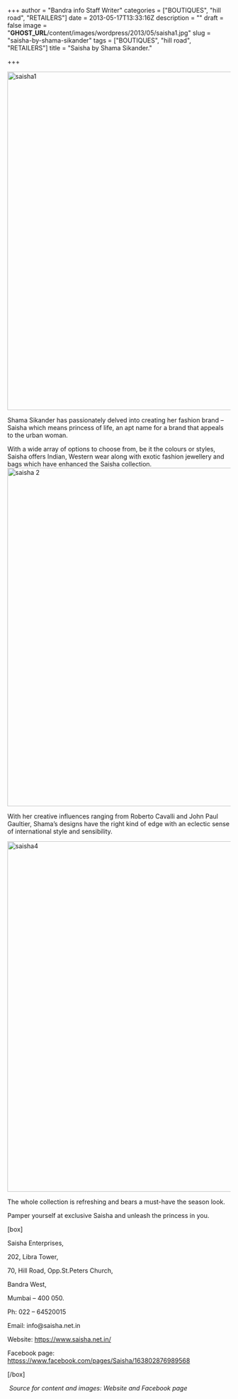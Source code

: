 +++
author = "Bandra info Staff Writer"
categories = ["BOUTIQUES", "hill road", "RETAILERS"]
date = 2013-05-17T13:33:16Z
description = ""
draft = false
image = "__GHOST_URL__/content/images/wordpress/2013/05/saisha1.jpg"
slug = "saisha-by-shama-sikander"
tags = ["BOUTIQUES", "hill road", "RETAILERS"]
title = "Saisha by Shama Sikander."

+++


<p><a href="https://i0.wp.com/bandra.info/wp-content/uploads/2013/05/saisha1.jpg?ssl=1"><img loading="lazy" class="size-full wp-image-1987 aligncenter" alt="saisha1" src="https://i0.wp.com/bandra.info/wp-content/uploads/2013/05/saisha1.jpg?resize=601%2C763&#038;ssl=1" width="601" height="763" srcset="https://i0.wp.com/bandra.info/wp-content/uploads/2013/05/saisha1.jpg?w=601&amp;ssl=1 601w, https://i0.wp.com/bandra.info/wp-content/uploads/2013/05/saisha1.jpg?resize=236%2C300&amp;ssl=1 236w" sizes="(max-width: 601px) 100vw, 601px" data-recalc-dims="1" /></a></p>
<p>Shama Sikander has passionately delved into creating her fashion brand – Saisha which means princess of life, an apt name for a brand that appeals to the urban woman.</p>
<p>With a wide array of options to choose from, be it the colours or styles, Saisha offers Indian, Western wear along with exotic fashion jewellery and bags which have enhanced the Saisha collection.<a href="https://i2.wp.com/bandra.info/wp-content/uploads/2013/05/saisha-2.jpg?ssl=1"><img loading="lazy" class="size-full wp-image-1988 aligncenter" alt="saisha 2" src="https://i2.wp.com/bandra.info/wp-content/uploads/2013/05/saisha-2.jpg?resize=600%2C763&#038;ssl=1" width="600" height="763" srcset="https://i2.wp.com/bandra.info/wp-content/uploads/2013/05/saisha-2.jpg?w=600&amp;ssl=1 600w, https://i2.wp.com/bandra.info/wp-content/uploads/2013/05/saisha-2.jpg?resize=235%2C300&amp;ssl=1 235w" sizes="(max-width: 600px) 100vw, 600px" data-recalc-dims="1" /></a></p>
<p>With her creative influences ranging from Roberto Cavalli and John Paul Gaultier, Shama’s designs have the right kind of edge with an eclectic sense of international style and sensibility.</p>
<p><a href="https://i1.wp.com/bandra.info/wp-content/uploads/2013/05/saisha4.jpg?ssl=1"><img loading="lazy" class="size-full wp-image-1990 aligncenter" alt="saisha4" src="https://i1.wp.com/bandra.info/wp-content/uploads/2013/05/saisha4.jpg?resize=600%2C790&#038;ssl=1" width="600" height="790" srcset="https://i1.wp.com/bandra.info/wp-content/uploads/2013/05/saisha4.jpg?w=600&amp;ssl=1 600w, https://i1.wp.com/bandra.info/wp-content/uploads/2013/05/saisha4.jpg?resize=227%2C300&amp;ssl=1 227w" sizes="(max-width: 600px) 100vw, 600px" data-recalc-dims="1" /></a></p>
<p>The whole collection is refreshing and bears a must-have the season look.</p>
<p>Pamper yourself at exclusive Saisha and unleash the princess in you.</p>
<p>[box]</p>
<p>Saisha Enterprises,</p>
<p>202, Libra Tower,</p>
<p>70, Hill Road, Opp.St.Peters Church,</p>
<p>Bandra West,</p>
<p>Mumbai – 400 050.</p>
<p>Ph: 022 &#8211; 64520015</p>
<p>Email: info@saisha.net.in</p>
<p>Website: <a href="https://www.saisha.net.in/">https://www.saisha.net.in/</a></p>
<p>Facebook page: <a href="httpss://www.facebook.com/pages/Saisha/163802876989568">httpss://www.facebook.com/pages/Saisha/163802876989568</a></p>
<p>[/box]</p>
<p><em> Source for content and images: Website and Facebook page</em></p>



